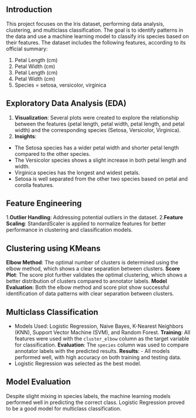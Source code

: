 ## Introduction 
This project focuses on the Iris dataset, performing data analysis, clustering, and multiclass classification. The goal is to identify patterns in the data and use a machine learning model to classify iris species based on their features. The dataset includes the following features, according to its official summary: 
1. Petal Length (cm)
2. Petal Width (cm)
3. Petal Length (cm)
4. Petal Width (cm)
5. Species = setosa, versicolor, virginica

## Exploratory Data Analysis (EDA) 
1. **Visualization**: Several plots were created to explore the relationship between the features (petal length, petal width, petal length, and petal width) and the corresponding species (Setosa, Versicolor, Virginica).
2. **Insights**:
- The Setosa species has a wider petal width and shorter petal length compared to the other species. 
- The Versicolor species shows a slight increase in both petal length and width.
- Virginica species has the longest and widest petals.
- Setosa is well separated from the other two species based on petal and corolla features.

## Feature Engineering 
 1.**Outlier Handling**: Addressing potential outliers in the dataset.
 2.**Feature Scaling**: StandardScaler is applied to normalize features for better performance in clustering and classification models.

## Clustering using KMeans 
**Elbow Method**: The optimal number of clusters is determined using the elbow method, which shows a clear separation between clusters.
**Score Plot**: The score plot further validates the optimal clustering, which shows a better distribution of clusters compared to annotator labels.
**Model Evaluation**: Both the elbow method and score plot show successful identification of data patterns with clear separation between clusters.

## Multiclass Classification 
- Models Used: Logistic Regression, Naive Bayes, K-Nearest Neighbors (KNN), Support Vector Machine (SVM), and Random Forest.
**Training**: All features were used with the `cluster_elbow` column as the target variable for classification.
**Evaluation**: The `species` column was used to compare annotator labels with the predicted results.
**Results**: - All models performed well, with high accuracy on both training and testing data.
- Logistic Regression was selected as the best model.

## Model Evaluation 
Despite slight mixing in species labels, the machine learning models performed well in predicting the correct class. Logistic Regression proved to be a good model for multiclass classification.
